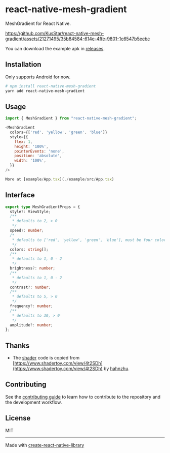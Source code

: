 # react-native-mesh-gradient

MeshGradient for React Native.

https://github.com/KusStar/react-native-mesh-gradient/assets/21271495/35b84584-614e-4ffe-9801-1c6547b5eebc

You can download the example apk in [releases](https://github.com/KusStar/react-native-mesh-gradient/releases).

## Installation

Only supports Android for now.

```sh
# npm install react-native-mesh-gradient
yarn add react-native-mesh-gradient
```

## Usage

```js
import { MeshGradient } from "react-native-mesh-gradient";

<MeshGradient
  colors={['red', 'yellow', 'green', 'blue']}
  style={{
    flex: 1,
    height: '100%',
    pointerEvents: 'none',
    position: 'absolute',
    width: '100%',
  }}
/>

More at [example/App.tsx](./example/src/App.tsx)
```

## Interface

```ts
export type MeshGradientProps = {
  style?: ViewStyle;
  /**
   * defaults to 2, > 0
   */
  speed?: number;
  /*
   * defaults to ['red', 'yellow', 'green', 'blue'], must be four colors
   */
  colors: string[];
  /**
   * defaults to 1, 0 - 2
   */
  brightness?: number;
  /**
   * defaults to 1, 0 - 2
   */
  contrast?: number;
  /**
   * defaults to 5, > 0
   */
  frequency?: number;
  /**
   * defaults to 30, > 0
   */
  amplitude?: number;
};
```

## Thanks

- The [shader](https://github.com/KusStar/react-native-mesh-gradient/blob/d676e2e3f560282835283117f052a78bdb1eb809/android/src/main/java/com/meshgradient/MeshGradientRenderer.kt#L17-L75) code is copied from [https://www.shadertoy.com/view/4t2SDh](https://www.shadertoy.com/view/4t2SDh) by [hahnzhu](https://www.shadertoy.com/user/hahnzhu).

## Contributing

See the [contributing guide](CONTRIBUTING.md) to learn how to contribute to the repository and the development workflow.

## License

MIT

---

Made with [create-react-native-library](https://github.com/callstack/react-native-builder-bob)
